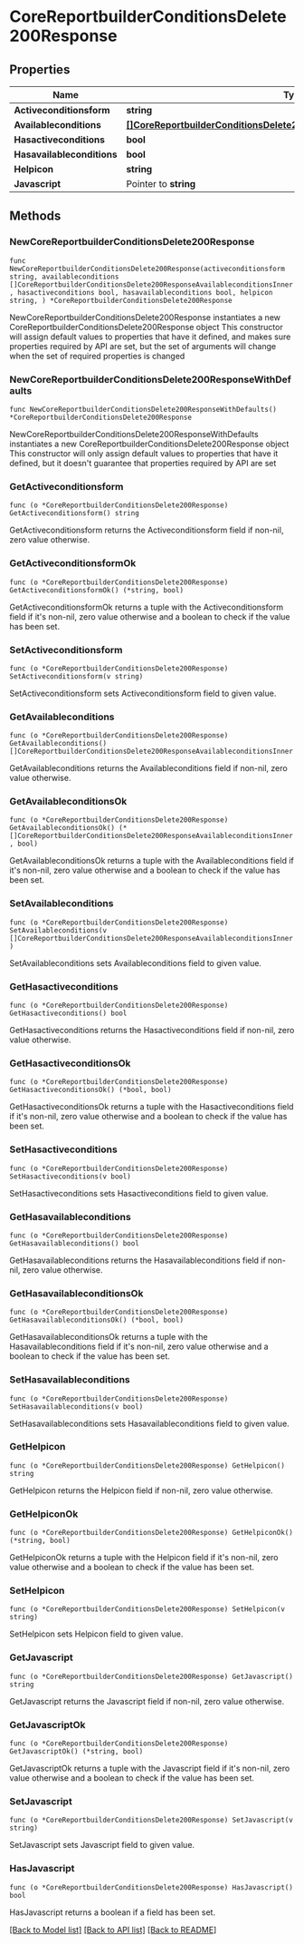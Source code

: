 # CoreReportbuilderConditionsDelete200Response

## Properties

Name | Type | Description | Notes
------------ | ------------- | ------------- | -------------
**Activeconditionsform** | **string** | activeconditionsform | 
**Availableconditions** | [**[]CoreReportbuilderConditionsDelete200ResponseAvailableconditionsInner**](CoreReportbuilderConditionsDelete200ResponseAvailableconditionsInner.md) |  | 
**Hasactiveconditions** | **bool** | hasactiveconditions | 
**Hasavailableconditions** | **bool** | hasavailableconditions | 
**Helpicon** | **string** | helpicon | 
**Javascript** | Pointer to **string** | javascript | [optional] 

## Methods

### NewCoreReportbuilderConditionsDelete200Response

`func NewCoreReportbuilderConditionsDelete200Response(activeconditionsform string, availableconditions []CoreReportbuilderConditionsDelete200ResponseAvailableconditionsInner, hasactiveconditions bool, hasavailableconditions bool, helpicon string, ) *CoreReportbuilderConditionsDelete200Response`

NewCoreReportbuilderConditionsDelete200Response instantiates a new CoreReportbuilderConditionsDelete200Response object
This constructor will assign default values to properties that have it defined,
and makes sure properties required by API are set, but the set of arguments
will change when the set of required properties is changed

### NewCoreReportbuilderConditionsDelete200ResponseWithDefaults

`func NewCoreReportbuilderConditionsDelete200ResponseWithDefaults() *CoreReportbuilderConditionsDelete200Response`

NewCoreReportbuilderConditionsDelete200ResponseWithDefaults instantiates a new CoreReportbuilderConditionsDelete200Response object
This constructor will only assign default values to properties that have it defined,
but it doesn't guarantee that properties required by API are set

### GetActiveconditionsform

`func (o *CoreReportbuilderConditionsDelete200Response) GetActiveconditionsform() string`

GetActiveconditionsform returns the Activeconditionsform field if non-nil, zero value otherwise.

### GetActiveconditionsformOk

`func (o *CoreReportbuilderConditionsDelete200Response) GetActiveconditionsformOk() (*string, bool)`

GetActiveconditionsformOk returns a tuple with the Activeconditionsform field if it's non-nil, zero value otherwise
and a boolean to check if the value has been set.

### SetActiveconditionsform

`func (o *CoreReportbuilderConditionsDelete200Response) SetActiveconditionsform(v string)`

SetActiveconditionsform sets Activeconditionsform field to given value.


### GetAvailableconditions

`func (o *CoreReportbuilderConditionsDelete200Response) GetAvailableconditions() []CoreReportbuilderConditionsDelete200ResponseAvailableconditionsInner`

GetAvailableconditions returns the Availableconditions field if non-nil, zero value otherwise.

### GetAvailableconditionsOk

`func (o *CoreReportbuilderConditionsDelete200Response) GetAvailableconditionsOk() (*[]CoreReportbuilderConditionsDelete200ResponseAvailableconditionsInner, bool)`

GetAvailableconditionsOk returns a tuple with the Availableconditions field if it's non-nil, zero value otherwise
and a boolean to check if the value has been set.

### SetAvailableconditions

`func (o *CoreReportbuilderConditionsDelete200Response) SetAvailableconditions(v []CoreReportbuilderConditionsDelete200ResponseAvailableconditionsInner)`

SetAvailableconditions sets Availableconditions field to given value.


### GetHasactiveconditions

`func (o *CoreReportbuilderConditionsDelete200Response) GetHasactiveconditions() bool`

GetHasactiveconditions returns the Hasactiveconditions field if non-nil, zero value otherwise.

### GetHasactiveconditionsOk

`func (o *CoreReportbuilderConditionsDelete200Response) GetHasactiveconditionsOk() (*bool, bool)`

GetHasactiveconditionsOk returns a tuple with the Hasactiveconditions field if it's non-nil, zero value otherwise
and a boolean to check if the value has been set.

### SetHasactiveconditions

`func (o *CoreReportbuilderConditionsDelete200Response) SetHasactiveconditions(v bool)`

SetHasactiveconditions sets Hasactiveconditions field to given value.


### GetHasavailableconditions

`func (o *CoreReportbuilderConditionsDelete200Response) GetHasavailableconditions() bool`

GetHasavailableconditions returns the Hasavailableconditions field if non-nil, zero value otherwise.

### GetHasavailableconditionsOk

`func (o *CoreReportbuilderConditionsDelete200Response) GetHasavailableconditionsOk() (*bool, bool)`

GetHasavailableconditionsOk returns a tuple with the Hasavailableconditions field if it's non-nil, zero value otherwise
and a boolean to check if the value has been set.

### SetHasavailableconditions

`func (o *CoreReportbuilderConditionsDelete200Response) SetHasavailableconditions(v bool)`

SetHasavailableconditions sets Hasavailableconditions field to given value.


### GetHelpicon

`func (o *CoreReportbuilderConditionsDelete200Response) GetHelpicon() string`

GetHelpicon returns the Helpicon field if non-nil, zero value otherwise.

### GetHelpiconOk

`func (o *CoreReportbuilderConditionsDelete200Response) GetHelpiconOk() (*string, bool)`

GetHelpiconOk returns a tuple with the Helpicon field if it's non-nil, zero value otherwise
and a boolean to check if the value has been set.

### SetHelpicon

`func (o *CoreReportbuilderConditionsDelete200Response) SetHelpicon(v string)`

SetHelpicon sets Helpicon field to given value.


### GetJavascript

`func (o *CoreReportbuilderConditionsDelete200Response) GetJavascript() string`

GetJavascript returns the Javascript field if non-nil, zero value otherwise.

### GetJavascriptOk

`func (o *CoreReportbuilderConditionsDelete200Response) GetJavascriptOk() (*string, bool)`

GetJavascriptOk returns a tuple with the Javascript field if it's non-nil, zero value otherwise
and a boolean to check if the value has been set.

### SetJavascript

`func (o *CoreReportbuilderConditionsDelete200Response) SetJavascript(v string)`

SetJavascript sets Javascript field to given value.

### HasJavascript

`func (o *CoreReportbuilderConditionsDelete200Response) HasJavascript() bool`

HasJavascript returns a boolean if a field has been set.


[[Back to Model list]](../README.md#documentation-for-models) [[Back to API list]](../README.md#documentation-for-api-endpoints) [[Back to README]](../README.md)


